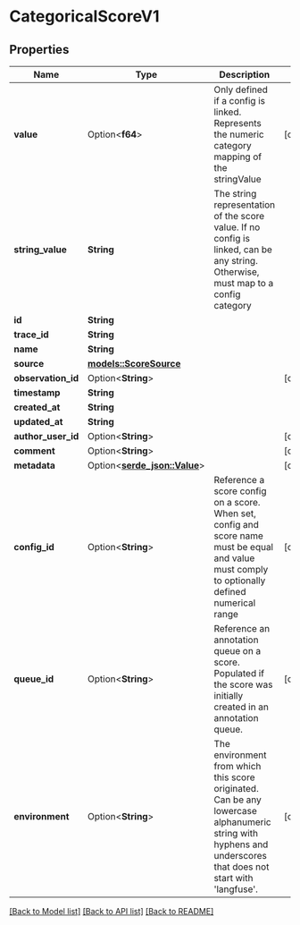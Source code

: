 # CategoricalScoreV1

## Properties

Name | Type | Description | Notes
------------ | ------------- | ------------- | -------------
**value** | Option<**f64**> | Only defined if a config is linked. Represents the numeric category mapping of the stringValue | [optional]
**string_value** | **String** | The string representation of the score value. If no config is linked, can be any string. Otherwise, must map to a config category | 
**id** | **String** |  | 
**trace_id** | **String** |  | 
**name** | **String** |  | 
**source** | [**models::ScoreSource**](ScoreSource.md) |  | 
**observation_id** | Option<**String**> |  | [optional]
**timestamp** | **String** |  | 
**created_at** | **String** |  | 
**updated_at** | **String** |  | 
**author_user_id** | Option<**String**> |  | [optional]
**comment** | Option<**String**> |  | [optional]
**metadata** | Option<[**serde_json::Value**](.md)> |  | [optional]
**config_id** | Option<**String**> | Reference a score config on a score. When set, config and score name must be equal and value must comply to optionally defined numerical range | [optional]
**queue_id** | Option<**String**> | Reference an annotation queue on a score. Populated if the score was initially created in an annotation queue. | [optional]
**environment** | Option<**String**> | The environment from which this score originated. Can be any lowercase alphanumeric string with hyphens and underscores that does not start with 'langfuse'. | [optional]

[[Back to Model list]](../README.md#documentation-for-models) [[Back to API list]](../README.md#documentation-for-api-endpoints) [[Back to README]](../README.md)


